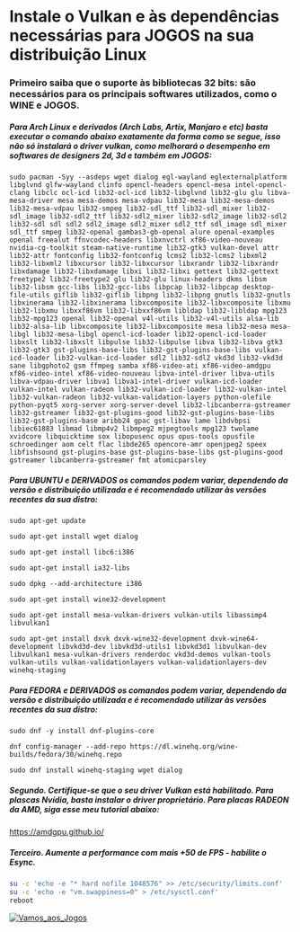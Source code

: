 # Instale o Vulkan e às dependências necessárias para JOGOS na sua distribuição Linux
### Primeiro saiba que o suporte às bibliotecas 32 bits: são necessários para os principais softwares utilizados, como o WINE e JOGOS.


##### Para Arch Linux e derivados (Arch Labs, Artix, Manjaro e etc) basta executar o comando abaixo exatamente da forma como se segue, isso não só instalará o driver vulkan, como melhorará o desempenho em softwares de designers 2d, 3d e também em JOGOS:

```
sudo pacman -Syy --asdeps wget dialog egl-wayland eglexternalplatform libglvnd glfw-wayland clinfo opencl-headers opencl-mesa intel-opencl-clang libclc ocl-icd lib32-ocl-icd lib32-libglvnd lib32-glu glu libva-mesa-driver mesa mesa-demos mesa-vdpau lib32-mesa lib32-mesa-demos lib32-mesa-vdpau lib32-smpeg lib32-sdl_ttf lib32-sdl_mixer lib32-sdl_image lib32-sdl2_ttf lib32-sdl2_mixer lib32-sdl2_image lib32-sdl2 lib32-sdl sdl sdl2 sdl2_image sdl2_mixer sdl2_ttf sdl_image sdl_mixer sdl_ttf smpeg lib32-openal gambas3-gb-openal alure openal-examples openal freealut ffnvcodec-headers libxnvctrl xf86-video-nouveau nvidia-cg-toolkit steam-native-runtime lib32-gtk3 vulkan-devel attr lib32-attr fontconfig lib32-fontconfig lcms2 lib32-lcms2 libxml2 lib32-libxml2 libxcursor lib32-libxcursor libxrandr lib32-libxrandr libxdamage lib32-libxdamage libxi lib32-libxi gettext lib32-gettext freetype2 lib32-freetype2 glu lib32-glu linux-headers dkms libsm lib32-libsm gcc-libs lib32-gcc-libs libpcap lib32-libpcap desktop-file-utils giflib lib32-giflib libpng lib32-libpng gnutls lib32-gnutls libxinerama lib32-libxinerama libxcomposite lib32-libxcomposite libxmu lib32-libxmu libxxf86vm lib32-libxxf86vm libldap lib32-libldap mpg123 lib32-mpg123 openal lib32-openal v4l-utils lib32-v4l-utils alsa-lib lib32-alsa-lib libxcomposite lib32-libxcomposite mesa lib32-mesa mesa-libgl lib32-mesa-libgl opencl-icd-loader lib32-opencl-icd-loader libxslt lib32-libxslt libpulse lib32-libpulse libva lib32-libva gtk3 lib32-gtk3 gst-plugins-base-libs lib32-gst-plugins-base-libs vulkan-icd-loader lib32-vulkan-icd-loader sdl2 lib32-sdl2 vkd3d lib32-vkd3d sane libgphoto2 gsm ffmpeg samba xf86-video-ati xf86-video-amdgpu xf86-video-intel xf86-video-nouveau libva-intel-driver libva-utils libva-vdpau-driver libva1 libva1-intel-driver vulkan-icd-loader vulkan-intel vulkan-radeon lib32-vulkan-icd-loader lib32-vulkan-intel lib32-vulkan-radeon lib32-vulkan-validation-layers python-olefile python-pyqt5 xorg-server xorg-server-devel lib32-libcanberra-gstreamer lib32-gstreamer lib32-gst-plugins-good lib32-gst-plugins-base-libs lib32-gst-plugins-base aribb24 gpac gst-libav lame libdvbpsi libiec61883 libmad libmp4v2 libmpeg2 mjpegtools mpg123 twolame xvidcore libquicktime sox libopusenc opus opus-tools opusfile schroedinger aom celt flac libde265 opencore-amr openjpeg2 speex libfishsound gst-plugins-base gst-plugins-base-libs gst-plugins-good gstreamer libcanberra-gstreamer fmt atomicparsley
```

##### Para UBUNTU e DERIVADOS os comandos podem variar, dependendo da versão e distribuição utilizada e é recomendado utilizar às versões recentes da sua distro:

```
sudo apt-get update

sudo apt-get install wget dialog

sudo apt-get install libc6:i386

sudo apt-get install ia32-libs

sudo dpkg --add-architecture i386

sudo apt-get install wine32-development 

sudo apt-get install mesa-vulkan-drivers vulkan-utils libassimp4 libvulkan1

sudo apt-get install dxvk dxvk-wine32-development dxvk-wine64-development libvkd3d-dev libvkd3d-utils1 libvkd3d1 libvulkan-dev libvulkan1 mesa-vulkan-drivers renderdoc vkd3d-demos vulkan-tools vulkan-utils vulkan-validationlayers vulkan-validationlayers-dev winehq-staging
```
##### Para FEDORA e DERIVADOS os comandos podem variar, dependendo da versão e distribuição utilizada e é recomendado utilizar às versões recentes da sua distro:

```
sudo dnf -y install dnf-plugins-core

dnf config-manager --add-repo https://dl.winehq.org/wine-builds/fedora/30/winehq.repo

sudo dnf install winehq-staging wget dialog
```
##### Segundo. Certifique-se que o seu driver Vulkan está habilitado. Para plascas Nvídia, basta instalar o driver proprietário. Para placas RADEON da AMD, siga esse meu tutorial abaixo:
https://amdgpu.github.io/

##### Terceiro. Aumente a performance com mais +50 de FPS - habilite o Esync.

```bash
su -c 'echo -e "* hard nofile 1048576" >> /etc/security/limits.conf'
su -c 'echo -e "vm.swappiness=0" > /etc/sysctl.conf'
reboot
```

[![Vamos_aos_Jogos](https://raw.githubusercontent.com/felipefacundes/desktop/master/wine-jogos/imagens/vamos_aos_jogos.gif)](https://github.com/felipefacundes/PlayOnGit)
